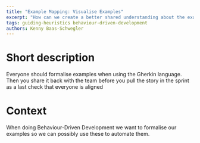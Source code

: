 ```yaml
---
title: "Example Mapping: Visualise Examples"
excerpt: "How can we create a better shared understanding about the examples?"
tags: guiding-heuristics behaviour-driven-development
authors: Kenny Baas-Schwegler
---
```


# Short description

Everyone should formalise examples when using the Gherkin language. Then you share it back with the team before you pull the story in the sprint as a last check that everyone is aligned

# Context

When doing Behaviour-Driven Development we want to formalise our examples so we can possibly use these to automate them.